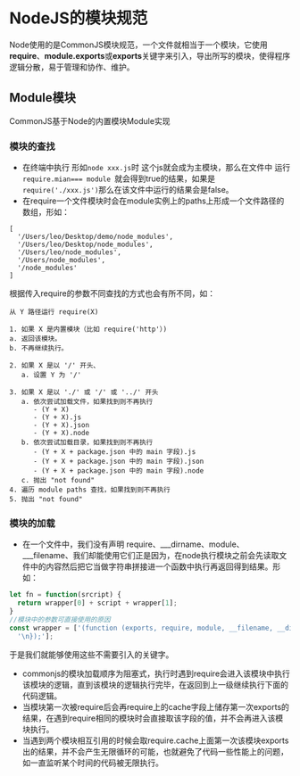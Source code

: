 # NodeJS的模块规范

Node使用的是CommonJS模块规范，一个文件就相当于一个模块，它使用**require**、**module.exports**或**exports**关键字来引入，导出所写的模块，使得程序逻辑分散，易于管理和协作、维护。

##  Module模块

CommonJS基于Node的内置模块Module实现

### 模块的查找

- 在终端中执行 形如`node xxx.js`时 这个js就会成为主模块，那么在文件中 运行`require.mian=== module `就会得到true的结果，如果是`require('./xxx.js')`那么在该文件中运行的结果会是false。
- 在require一个文件模块时会在module实例上的paths上形成一个文件路径的数组，形如：

```
[ 
  '/Users/leo/Desktop/demo/node_modules',
  '/Users/leo/Desktop/node_modules',
  '/Users/leo/node_modules',
  '/Users/node_modules',
  '/node_modules'
]

```

根据传入require的参数不同查找的方式也会有所不同，如：

```
从 Y 路径运行 require(X)

1. 如果 X 是内置模块（比如 require('http'）)
a. 返回该模块。
b. 不再继续执行。

2. 如果 X 是以 '/' 开头、
   a. 设置 Y 为 '/'

3. 如果 X 是以 './' 或 '/' 或 '../' 开头
   a. 依次尝试加载文件，如果找到则不再执行
      - (Y + X)
      - (Y + X).js
      - (Y + X).json
      - (Y + X).node
   b. 依次尝试加载目录，如果找到则不再执行
      - (Y + X + package.json 中的 main 字段).js
      - (Y + X + package.json 中的 main 字段).json
      - (Y + X + package.json 中的 main 字段).node
   c. 抛出 "not found"
4. 遍历 module paths 查找，如果找到则不再执行
5. 抛出 "not found"

```





### 模块的加载

- 在一个文件中，我们没有声明 require、\___dirname、module、___filename、我们却能使用它们正是因为，在node执行模块之前会先读取文件中的内容然后把它当做字符串拼接进一个函数中执行再返回得到结果。形如：

```js
let fn = function(srcript) {
  return wrapper[0] + script + wrapper[1];
}
//模块中的参数可直接使用的原因
const wrapper = ['(function (exports, require, module, __filename, __dirname) { ',
  '\n});'];
```

于是我们就能够使用这些不需要引入的关键字。

- commonjs的模块加载顺序为阻塞式，执行时遇到require会进入该模块中执行该模块的逻辑，直到该模块的逻辑执行完毕，在返回到上一级继续执行下面的代码逻辑。
- 当模块第一次被require后会再require上的cache字段上储存第一次exports的结果，在遇到require相同的模块时会直接取该字段的值，并不会再进入该模块执行。
- 当遇到两个模块相互引用的时候会取require.cache上面第一次该模块exports出的结果，并不会产生无限循环的可能，也就避免了代码一些性能上的问题，如一直监听某个时间的代码被无限执行。